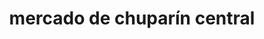 ---
title: "mercado de chuparín central"
url: /puerto-la-cruz/mercado-de-chuparin-central/
shop: supermercado
---